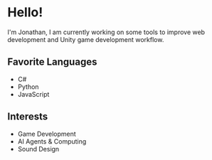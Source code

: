 # Hello!

I'm Jonathan, I am currently working on some tools to improve web development and Unity game development workflow.

## Favorite Languages
- C\#
- Python
- JavaScript

## Interests
- Game Development
- AI Agents & Computing
- Sound Design
